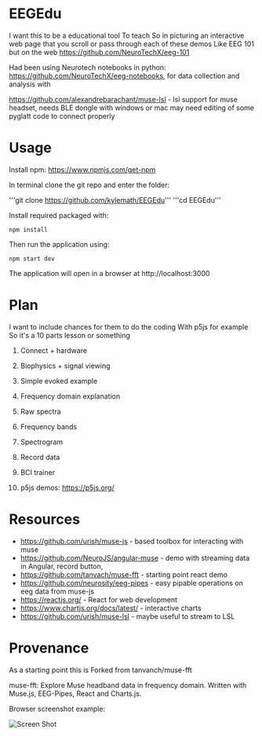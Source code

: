 # EEGEdu

I want this to be a educational tool
To teach
So in picturing an interactive web page that you scroll or pass through each of these demos
Like EEG 101 but on the web
https://github.com/NeuroTechX/eeg-101

Had been using Neurotech notebooks in python:
https://github.com/NeuroTechX/eeg-notebooks, for data collection and analysis with

https://github.com/alexandrebarachant/muse-lsl - lsl support for muse headset, needs BLE dongle with windows or mac
may need editing of some pyglatt code to connect properly

# Usage

Install npm:
https://www.npmjs.com/get-npm

In terminal clone the git repo and enter the folder:

'''git clone https://github.com/kylemath/EEGEdu'''
'''cd EEGEdu'''

Install required packaged with:

```npm install```

Then run the application using:

```npm start dev```

The application will open in a browser at http://localhost:3000

# Plan

I want to include chances for them to do the coding
With p5js for example
So it's a 10 parts lesson or something

1. Connect + hardware
2. Biophysics + signal viewing
3. Simple evoked example
4. Frequency domain explanation
5. Raw spectra
6. Frequency bands
7. Spectrogram
8. Record data
9. BCI trainer

10. p5js demos: https://p5js.org/

# Resources

* https://github.com/urish/muse-js - based toolbox for interacting with muse 
* https://github.com/NeuroJS/angular-muse - demo with streaming data in Angular, record button, 
* https://github.com/tanvach/muse-fft  - starting point react demo
* https://github.com/neurosity/eeg-pipes - easy pipable operations on eeg data from muse-js
* https://reactjs.org/  - React for web development
* https://www.chartjs.org/docs/latest/ - interactive charts
* https://github.com/urish/muse-lsl  - maybe useful to stream to LSL

# Provenance

As a starting point this is Forked from tanvanch/muse-fft

muse-fft: Explore Muse headband data in frequency domain. Written with Muse.js, EEG-Pipes, React and Charts.js.

Browser screenshot example:

![Screen Shot](screen.png)


